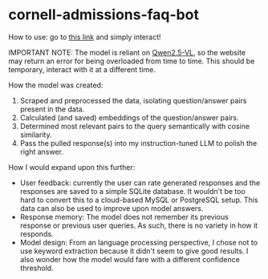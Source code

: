 # cornell-admissions-faq-bot

How to use: go to [this link](https://cornell-faq-bot-git-main-vincent-fongs-projects.vercel.app) and simply interact!

IMPORTANT NOTE: The model is reliant on [Qwen2.5-VL](https://huggingface.co/Qwen/Qwen2.5-VL-72B-Instruct), so the website may return an error for being overloaded from time to time. This should be temporary, interact with it at a different time.

How the model was created:
1. Scraped and preprocessed the data, isolating question/answer pairs present in the data.
2. Calculated (and saved) embeddings of the question/answer pairs. 
3. Determined most relevant pairs to the query semantically with cosine similarity.
4. Pass the pulled response(s) into my instruction-tuned LLM to polish the right answer.


How I would expand upon this further:
- User feedback: currently the user can rate generated responses and the responses are saved to a simple SQLite database. It wouldn't be too hard to convert this to a cloud-based MySQL or PostgreSQL setup. This data can also be used to improve upon model answers.
- Response memory: The model does not remember its previous response or previous user queries. As such, there is no variety in how it responds.
- Model design: From an language processing perspective, I chose not to use keyword extraction because it didn't seem to give good results. I also wonder how the model would fare with a different confidence threshold.
